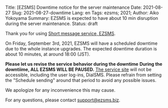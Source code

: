 Title: [EZSMS] Downtime notice for the server maintenance 
Date: 2021-08-27
Slug: 2021-08-27-downtime
Lang: en
Tags: ezsms; 2021;
Author: Aiko Yokoyama
Summary: EZSMS is expected to have about 10 min disruption during the server maintenance.
Status: draft

Thank you for using [Short message service, EZSMS](https://www.ezsms.biz/).

On Friday, September 3rd, 2021, EZSMS will have a scheduled downtime due to the whole instance upgrades.
The expected downtime duration is about 10 minutes, at around 18:00 (JST).

**Please let us revise the service behavior during the downtime**
**During the downtiime, ALL EZSMS WILL BE PAUSED.**
[The service site](https://www.ezsms.biz/) will not be accessible, including the user log-ins, DialSMS.
Please refrain from setting the "Schedule sending" around that period to avoid any possible issues.

We apologize for any inconvenience this may cause. 

For any questions, please contact support@ezsms.biz.
